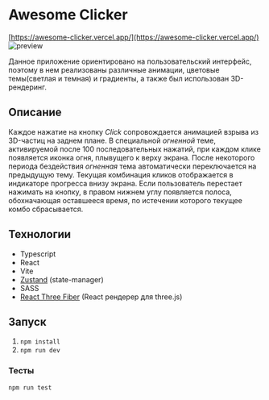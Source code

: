 # Awesome Clicker
[https://awesome-clicker.vercel.app/](https://awesome-clicker.vercel.app/)
![preview](https://github.com/shrimpwhat/awesome-clicker/assets/49585211/6a2d9744-b522-45a0-8983-f7cb68706ec5)

Данное приложение ориентировано на пользовательский интерфейс, поэтому в нем реализованы различные анимации, цветовые темы(светлая и темная) и градиенты, а также был использован 3D-рендеринг.

## Описание

Каждое нажатие на кнопку _Click_ сопровождается анимацией взрыва из 3D-частиц на заднем плане. В специальной *огненной* теме, активируемой после 100 последовательных нажатий, при каждом клике появляется иконка огня, плывущего к верху экрана. После некоторого периода бездействия *огненная* тема автоматически переключается на предыдущую тему. Текущая комбинация кликов отображается в индикаторе прогресса внизу экрана. Если пользователь перестает нажимать на кнопку, в правом нижнем углу появляется полоса, обохначающая оставшееся время, по истечении которого текущее комбо сбрасывается.

## Технологии
- Typescript
- React
- Vite
- [Zustand](https://github.com/pmndrs/zustand) (state-manager)
- SASS
- [React Three Fiber](https://docs.pmnd.rs/react-three-fiber/getting-started/introduction) (React рендерер для three.js)

## Запуск
1. `npm install`
2. `npm run dev`
### Тесты
`npm run test`
